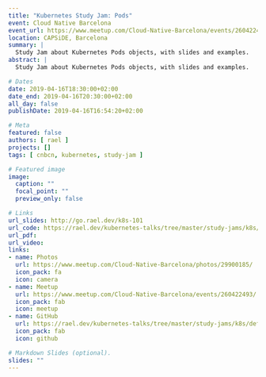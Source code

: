 ```yaml
---
title: "Kubernetes Study Jam: Pods"
event: Cloud Native Barcelona
event_url: https://www.meetup.com/Cloud-Native-Barcelona/events/260422493/
location: CAPSiDE, Barcelona
summary: |
  Study Jam about Kubernetes Pods objects, with slides and examples.
abstract: |
  Study Jam about Kubernetes Pods objects, with slides and examples.

# Dates
date: 2019-04-16T18:30:00+02:00
date_end: 2019-04-16T20:30:00+02:00
all_day: false
publishDate: 2019-04-16T16:54:20+02:00

# Meta
featured: false
authors: [ rael ]
projects: []
tags: [ cnbcn, kubernetes, study-jam ]

# Featured image
image:
  caption: ""
  focal_point: ""
  preview_only: false

# Links
url_slides: http://go.rael.dev/k8s-101
url_code: https://rael.dev/kubernetes-talks/tree/master/study-jams/k8s/default/pods
url_pdf:
url_video:
links:
- name: Photos
  url: https://www.meetup.com/Cloud-Native-Barcelona/photos/29900185/
  icon_pack: fa
  icon: camera
- name: Meetup
  url: https://www.meetup.com/Cloud-Native-Barcelona/events/260422493/
  icon_pack: fab
  icon: meetup
- name: GitHub
  url: https://rael.dev/kubernetes-talks/tree/master/study-jams/k8s/default/pods
  icon_pack: fab
  icon: github

# Markdown Slides (optional).
slides: ""
---
```

